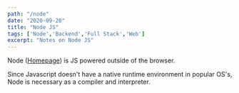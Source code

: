 ```yaml
---
path: "/node"
date: "2020-09-20"
title: "Node JS"
tags: ['Node','Backend','Full Stack','Web']
excerpt: "Notes on Node JS"
---
```


Node ([Homepage](https://nodejs.dev/learn)) is JS powered outside of the browser.

Since Javascript doesn't have a native runtime environment in popular OS's, Node is necessary as a compiler and interpreter.

